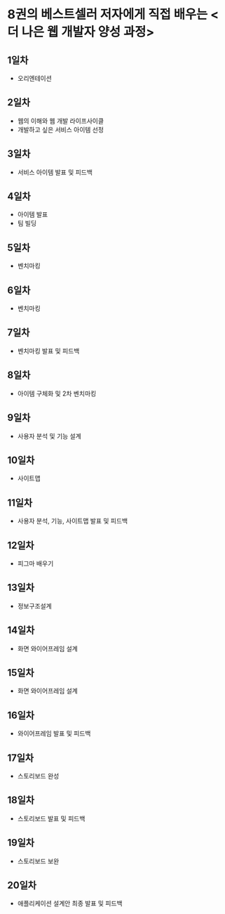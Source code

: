 # 8권의 베스트셀러 저자에게 직접 배우는 <더 나은 웹 개발자 양성 과정>

## 1일차
- 오리엔테이션

## 2일차
- 웹의 이해와 웹 개발 라이프사이클
- 개발하고 싶은 서비스 아이템 선정

## 3일차
- 서비스 아이템 발표 및 피드백

## 4일차
- 아이템 발표
- 팀 빌딩

## 5일차
- 벤치마킹

## 6일차
- 벤치마킹

## 7일차
- 벤치마킹 발표 및 피드백

## 8일차
- 아이템 구체화 및 2차 벤치마킹

## 9일차
- 사용자 분석 및 기능 설계

## 10일차
- 사이트맵

## 11일차
- 사용자 분석, 기능, 사이트맵 발표 및 피드백

## 12일차
- 피그마 배우기

## 13일차
- 정보구조설계

## 14일차
- 화면 와이어프레임 설계

## 15일차
- 화면 와이어프레임 설계

## 16일차
- 와이어프레임 발표 및 피드백

## 17일차
- 스토리보드 완성

## 18일차
- 스토리보드 발표 및 피드백

## 19일차
- 스토리보드 보완

## 20일차
- 애플리케이션 설계안 최종 발표 및 피드백 
